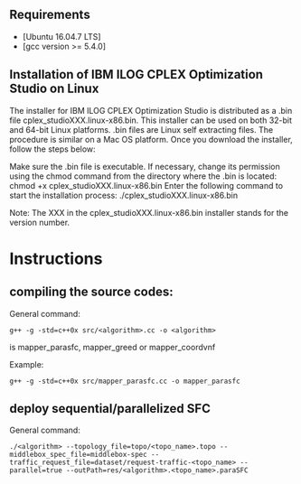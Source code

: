
## Requirements
- [Ubuntu 16.04.7 LTS]
- [gcc version >= 5.4.0]


## Installation of IBM ILOG CPLEX Optimization Studio on Linux 


The installer for IBM ILOG CPLEX Optimization Studio is distributed as a .bin file cplex_studioXXX.linux-x86.bin. This installer can be used on both 32-bit and 64-bit Linux platforms. .bin files are Linux self extracting files. The procedure is similar on a Mac OS platform. Once you download the installer, follow the steps below:

Make sure the .bin file is executable. If necessary, change its permission using the chmod command from the directory where the .bin is located:
chmod +x cplex_studioXXX.linux-x86.bin
Enter the following command to start the installation process:
./cplex_studioXXX.linux-x86.bin


Note: The XXX in the cplex_studioXXX.linux-x86.bin installer stands for the version number.


# Instructions


## compiling the source codes:

General command:
```shell
g++ -g -std=c++0x src/<algorithm>.cc -o <algorithm>
```
<algorithm> is mapper_parasfc, mapper_greed or mapper_coordvnf
 
Example:
```shell
g++ -g -std=c++0x src/mapper_parasfc.cc -o mapper_parasfc
```

## deploy sequential/parallelized SFC
General command:
```shell
./<algorithm> --topology_file=topo/<topo_name>.topo --middlebox_spec_file=middlebox-spec --traffic_request_file=dataset/request-traffic-<topo_name> --parallel=true --outPath=res/<algorithm>.<topo_name>.paraSFC 
```





